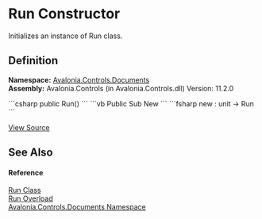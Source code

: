 # Run Constructor


Initializes an instance of Run class.



## Definition
**Namespace:** <a href="N_Avalonia_Controls_Documents">Avalonia.Controls.Documents</a>  
**Assembly:** Avalonia.Controls (in Avalonia.Controls.dll) Version: 11.2.0

<Tabs groupId="api-code-preview">
<TabItem value="csharp" label="C#">
```csharp
public Run()
```
</TabItem>
<TabItem value="vb" label="VB">
```vb
Public Sub New
```
</TabItem>
<TabItem value="fsharp" label="F#">
```fsharp
new : unit -> Run
```
</TabItem>
</Tabs>



<a href="https://github.com/AvaloniaUI/Avalonia/tree/master/src/Avalonia.Controls/Documents/Run.cs#L18" title="View the source code">View Source</a>



## See Also


#### Reference
<a href="T_Avalonia_Controls_Documents_Run">Run Class</a>  
<a href="Overload_Avalonia_Controls_Documents_Run__ctor">Run Overload</a>  
<a href="N_Avalonia_Controls_Documents">Avalonia.Controls.Documents Namespace</a>  


